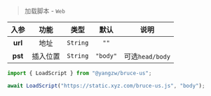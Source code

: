 > 加载脚本 - `Web`

入参|功能|类型|默认|说明
:-:|:-:|:-:|:-:|-
**url**|地址|`String`|`""`
**pst**|插入位置|`String`|`"body"`|可选`head/body`

```js
import { LoadScript } from "@yangzw/bruce-us";

await LoadScript("https://static.xyz.com/bruce-us.js", "body");
```